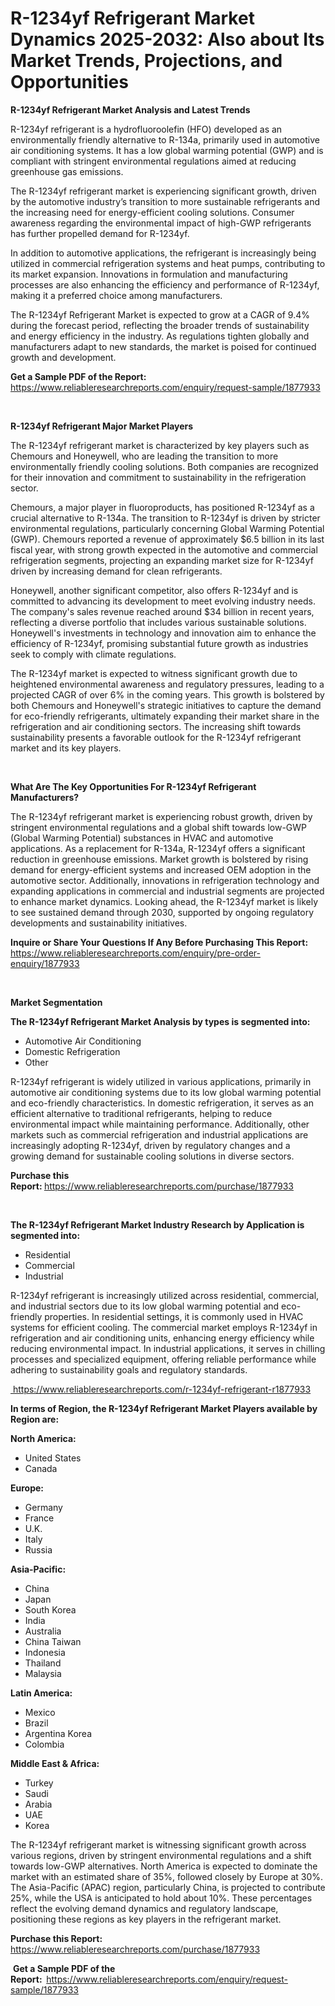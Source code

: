 <p><h1>R-1234yf Refrigerant Market Dynamics 2025-2032: Also about Its Market Trends, Projections, and Opportunities</h1></p><p><strong>R-1234yf Refrigerant Market Analysis and Latest Trends</strong></p>
<p><p>R-1234yf refrigerant is a hydrofluoroolefin (HFO) developed as an environmentally friendly alternative to R-134a, primarily used in automotive air conditioning systems. It has a low global warming potential (GWP) and is compliant with stringent environmental regulations aimed at reducing greenhouse gas emissions. </p><p>The R-1234yf refrigerant market is experiencing significant growth, driven by the automotive industry’s transition to more sustainable refrigerants and the increasing need for energy-efficient cooling solutions. Consumer awareness regarding the environmental impact of high-GWP refrigerants has further propelled demand for R-1234yf. </p><p>In addition to automotive applications, the refrigerant is increasingly being utilized in commercial refrigeration systems and heat pumps, contributing to its market expansion. Innovations in formulation and manufacturing processes are also enhancing the efficiency and performance of R-1234yf, making it a preferred choice among manufacturers. </p><p>The R-1234yf Refrigerant Market is expected to grow at a CAGR of 9.4% during the forecast period, reflecting the broader trends of sustainability and energy efficiency in the industry. As regulations tighten globally and manufacturers adapt to new standards, the market is poised for continued growth and development.</p></p>
<p><strong>Get a Sample PDF of the Report:&nbsp;</strong> <a href="https://www.reliableresearchreports.com/enquiry/request-sample/1877933?utm_campaign=2224&utm_medium=2&utm_source=Github&utm_content=ia&utm_term=15042025&utm_id=r-1234yf-refrigerant">https://www.reliableresearchreports.com/enquiry/request-sample/1877933</a></p>
<p>&nbsp;</p>
<p><strong>R-1234yf Refrigerant Major Market Players</strong></p>
<p><p>The R-1234yf refrigerant market is characterized by key players such as Chemours and Honeywell, who are leading the transition to more environmentally friendly cooling solutions. Both companies are recognized for their innovation and commitment to sustainability in the refrigeration sector.</p><p>Chemours, a major player in fluoroproducts, has positioned R-1234yf as a crucial alternative to R-134a. The transition to R-1234yf is driven by stricter environmental regulations, particularly concerning Global Warming Potential (GWP). Chemours reported a revenue of approximately $6.5 billion in its last fiscal year, with strong growth expected in the automotive and commercial refrigeration segments, projecting an expanding market size for R-1234yf driven by increasing demand for clean refrigerants.</p><p>Honeywell, another significant competitor, also offers R-1234yf and is committed to advancing its development to meet evolving industry needs. The company's sales revenue reached around $34 billion in recent years, reflecting a diverse portfolio that includes various sustainable solutions. Honeywell's investments in technology and innovation aim to enhance the efficiency of R-1234yf, promising substantial future growth as industries seek to comply with climate regulations.</p><p>The R-1234yf market is expected to witness significant growth due to heightened environmental awareness and regulatory pressures, leading to a projected CAGR of over 6% in the coming years. This growth is bolstered by both Chemours and Honeywell's strategic initiatives to capture the demand for eco-friendly refrigerants, ultimately expanding their market share in the refrigeration and air conditioning sectors. The increasing shift towards sustainability presents a favorable outlook for the R-1234yf refrigerant market and its key players.</p></p>
<p>&nbsp;</p>
<p><strong>What Are The Key Opportunities For R-1234yf Refrigerant Manufacturers?</strong></p>
<p><p>The R-1234yf refrigerant market is experiencing robust growth, driven by stringent environmental regulations and a global shift towards low-GWP (Global Warming Potential) substances in HVAC and automotive applications. As a replacement for R-134a, R-1234yf offers a significant reduction in greenhouse emissions. Market growth is bolstered by rising demand for energy-efficient systems and increased OEM adoption in the automotive sector. Additionally, innovations in refrigeration technology and expanding applications in commercial and industrial segments are projected to enhance market dynamics. Looking ahead, the R-1234yf market is likely to see sustained demand through 2030, supported by ongoing regulatory developments and sustainability initiatives.</p></p>
<p><strong>Inquire or Share Your Questions If Any Before Purchasing This Report:</strong> <a href="https://www.reliableresearchreports.com/enquiry/pre-order-enquiry/1877933?utm_campaign=2224&utm_medium=2&utm_source=Github&utm_content=ia&utm_term=15042025&utm_id=r-1234yf-refrigerant">https://www.reliableresearchreports.com/enquiry/pre-order-enquiry/1877933</a></p>
<p>&nbsp;</p>
<p><strong>Market Segmentation</strong></p>
<p><strong>The R-1234yf Refrigerant Market Analysis by types is segmented into:</strong></p>
<p><ul><li>Automotive Air Conditioning</li><li>Domestic Refrigeration</li><li>Other</li></ul></p>
<p><p>R-1234yf refrigerant is widely utilized in various applications, primarily in automotive air conditioning systems due to its low global warming potential and eco-friendly characteristics. In domestic refrigeration, it serves as an efficient alternative to traditional refrigerants, helping to reduce environmental impact while maintaining performance. Additionally, other markets such as commercial refrigeration and industrial applications are increasingly adopting R-1234yf, driven by regulatory changes and a growing demand for sustainable cooling solutions in diverse sectors.</p></p>
<p><strong>Purchase this Report:&nbsp;</strong><a href="https://www.reliableresearchreports.com/purchase/1877933?utm_campaign=2224&utm_medium=2&utm_source=Github&utm_content=ia&utm_term=15042025&utm_id=r-1234yf-refrigerant">https://www.reliableresearchreports.com/purchase/1877933</a></p>
<p>&nbsp;</p>
<p><strong>The R-1234yf Refrigerant Market Industry Research by Application is segmented into:</strong></p>
<p><ul><li>Residential</li><li>Commercial</li><li>Industrial</li></ul></p>
<p><p>R-1234yf refrigerant is increasingly utilized across residential, commercial, and industrial sectors due to its low global warming potential and eco-friendly properties. In residential settings, it is commonly used in HVAC systems for efficient cooling. The commercial market employs R-1234yf in refrigeration and air conditioning units, enhancing energy efficiency while reducing environmental impact. In industrial applications, it serves in chilling processes and specialized equipment, offering reliable performance while adhering to sustainability goals and regulatory standards.</p></p>
<p><a href="https://www.reliableresearchreports.com/r-1234yf-refrigerant-r1877933?utm_campaign=2224&utm_medium=2&utm_source=Github&utm_content=ia&utm_term=15042025&utm_id=r-1234yf-refrigerant">&nbsp;https://www.reliableresearchreports.com/r-1234yf-refrigerant-r1877933</a></p>
<p><strong>In terms of Region, the R-1234yf Refrigerant Market Players available by Region are:</strong></p>
<p>
    <p> <strong> North America: </strong>
        <ul>
            <li>United States</li>
            <li>Canada</li>
        </ul>
        </p> 
    <p> <strong> Europe: </strong>
        <ul>
            <li>Germany</li>
            <li>France</li>
            <li>U.K.</li>
            <li>Italy</li>
            <li>Russia</li>
        </ul>
        </p> 
    <p> <strong> Asia-Pacific: </strong>
        <ul>
            <li>China</li>
            <li>Japan</li>
            <li>South Korea</li>
            <li>India</li>
            <li>Australia</li>
            <li>China Taiwan</li>
            <li>Indonesia</li>
            <li>Thailand</li>
            <li>Malaysia</li>
        </ul>
        </p> 
    <p> <strong> Latin America: </strong>
        <ul>
            <li>Mexico</li>
            <li>Brazil</li>
            <li>Argentina Korea</li>
            <li>Colombia</li>
        </ul>
        </p> 
    <p> <strong> Middle East & Africa: </strong>
        <ul>
            <li>Turkey</li>
            <li>Saudi</li>
            <li>Arabia</li>
            <li>UAE</li>
            <li>Korea</li>
        </ul>
    </p>
    </p>
<p><p>The R-1234yf refrigerant market is witnessing significant growth across various regions, driven by stringent environmental regulations and a shift towards low-GWP alternatives. North America is expected to dominate the market with an estimated share of 35%, followed closely by Europe at 30%. The Asia-Pacific (APAC) region, particularly China, is projected to contribute 25%, while the USA is anticipated to hold about 10%. These percentages reflect the evolving demand dynamics and regulatory landscape, positioning these regions as key players in the refrigerant market.</p></p>
<p><strong>Purchase this Report: </strong><a href="https://www.reliableresearchreports.com/purchase/1877933?utm_campaign=2224&utm_medium=2&utm_source=Github&utm_content=ia&utm_term=15042025&utm_id=r-1234yf-refrigerant">https://www.reliableresearchreports.com/purchase/1877933</a></p>
<p>&nbsp;<strong>Get a Sample PDF of the Report:&nbsp;&nbsp;</strong><a href="https://www.reliableresearchreports.com/enquiry/request-sample/1877933?utm_campaign=2224&utm_medium=2&utm_source=Github&utm_content=ia&utm_term=15042025&utm_id=r-1234yf-refrigerant">https://www.reliableresearchreports.com/enquiry/request-sample/1877933</a></p>
<p><strong></strong></p>
<p><p></p><p></p><p></p></p>